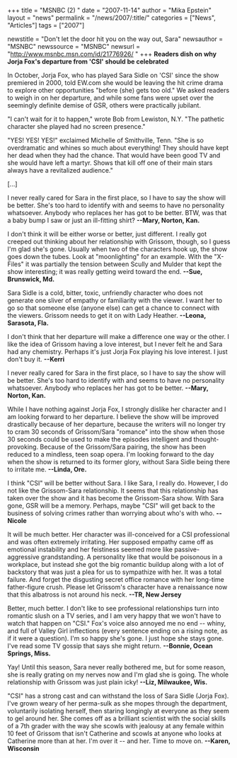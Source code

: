 +++
title = "MSNBC (2) "
date = "2007-11-14"
author = "Mika Epstein"
layout = "news"
permalink = "/news/2007/:title/"
categories = ["News", "Articles"]
tags = ["2007"]

newstitle = "Don't let the door hit you on the way out, Sara"
newsauthor = "MSNBC"
newssource = "MSNBC"
newsurl = "http://www.msnbc.msn.com/id/21776926/ "
+++
**Readers dish on why Jorja Fox's departure from 'CSI' should be celebrated**

In October, Jorja Fox, who has played Sara Sidle on 'CSI' since the show premiered in 2000, told EW.com she would be leaving the hit crime drama to explore other opportunities "before (she) gets too old." We asked readers to weigh in on her departure, and while some fans were upset over the seemingly definite demise of GSR, others were practically jubilant.

"I can't wait for it to happen," wrote Bob from Lewiston, N.Y. "The pathetic character she played had no screen presence."

"YES! YES! YES!" exclaimed Michelle of Smithville, Tenn. "She is so overdramatic and whines so much about everything! They should have kept her dead when they had the chance. That would have been good TV and she would have left a martyr. Shows that kill off one of their main stars always have a revitalized audience." 

[...]

I never really cared for Sara in the first place, so I have to say the show will be better. She's too hard to identify with and seems to have no personality whatsoever. Anybody who replaces her has got to be better. BTW, was that a baby bump I saw or just an ill-fitting shirt? **--Mary, Norton, Kan.**

I don't think it will be either worse or better, just different. I really got creeped out thinking about her relationship with Grissom, though, so I guess I'm glad she's gone. Usually when two of the characters hook up, the show goes down the tubes. Look at "moonlighting" for an example. With the "X-Files" it was partially the tension between Scully and Mulder that kept the show interesting; it was really getting weird toward the end. **--Sue, Brunswick, Md.**

Sara Sidle is a cold, bitter, toxic, unfriendly character who does not generate one sliver of empathy or familiarity with the viewer. I want her to go so that someone else (anyone else) can get a chance to connect with the viewers. Grissom needs to get it on with Lady Heather. **--Leona, Sarasota, Fla.**

I don't think that her departure will make a difference one way or the other. I like the idea of Grissom having a love interest, but I never felt he and Sara had any chemistry. Perhaps it's just Jorja Fox playing his love interest. I just don't buy it. **--Kerri**

I never really cared for Sara in the first place, so I have to say the show will be better. She's too hard to identify with and seems to have no personality whatsoever. Anybody who replaces her has got to be better. **--Mary, Norton, Kan.**

While I have nothing against Jorja Fox, I strongly dislike her character and I am looking forward to her departure. I believe the show will be improved drastically because of her departure, because the writers will no longer try to cram 30 seconds of Grissom/Sara "romance" into the show when those 30 seconds could be used to make the episodes intelligent and thought-provoking. Because of the Grissom/Sara pairing, the show has been reduced to a mindless, teen soap opera. I'm looking forward to the day when the show is returned to its former glory, without Sara Sidle being there to irritate me. **--Linda, Ore.**

I think "CSI" will be better without Sara. I like Sara, I really do. However, I do not like the Grissom-Sara relationship. It seems that this relationship has taken over the show and it has become the Grissom-Sara show. With Sara gone, GSR will be a memory. Perhaps, maybe "CSI" will get back to the business of solving crimes rather than worrying about who's with who. **--Nicole**

It will be much better. Her character was ill-conceived for a CSI professional and was often extremely irritating. Her supposed empathy came off as emotional instability and her feistiness seemed more like passive-aggressive grandstanding. A personality like that would be poisonous in a workplace, but instead she got the big romantic buildup along with a lot of backstory that was just a plea for us to sympathize with her. It was a total failure. And forget the disgusting secret office romance with her long-time father-figure crush. Please let Grissom's character have a renaissance now that this albatross is not around his neck. **--TR, New Jersey**

Better, much better. I don't like to see professional relationships turn into romantic slush on a TV series, and I am very happy that we won't have to watch that happen on "CSI." Fox's voice also annoyed me no end -- whiny, and full of Valley Girl inflections (every sentence ending on a rising note, as if it were a question). I'm so happy she's gone. I just hope she stays gone. I've read some TV gossip that says she might return. **--Bonnie, Ocean Springs, Miss.**

Yay! Until this season, Sara never really bothered me, but for some reason, she is really grating on my nerves now and I'm glad she is going. The whole relationship with Grissom was just plain icky! **--Liz, Milwaukee, Wis.**

"CSI" has a strong cast and can withstand the loss of Sara Sidle (Jorja Fox). I've grown weary of her perma-sulk as she mopes through the department, voluntarily isolating herself, then staring longingly at everyone as they seem to gel around her. She comes off as a brilliant scientist with the social skills of a 7th grader with the way she scowls with jealousy at any female within 10 feet of Grissom that isn't Catherine and scowls at anyone who looks at Catherine more than at her. I'm over it -- and her. Time to move on. **--Karen, Wisconsin**  
